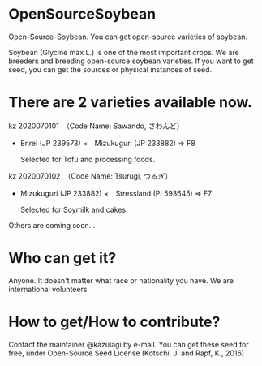 # OpenSourceSoybean
Open-Source-Soybean. You can get open-source varieties of soybean.

Soybean (Glycine max L.) is one of the most important crops. 
We are breeders and breeding open-source soybean varieties.
If you want to get seed, you can get the sources or physical instances of seed.


# There are 2 varieties available now.

kz 2020070101　（Code Name: Sawando, さわんど）
-   Enrei (JP 239573) ×　Mizukuguri (JP 233882) => F8


    Selected for Tofu and processing foods.

kz 2020070102　（Code Name: Tsurugi, つるぎ）
-   Mizukuguri (JP 233882) ×　Stressland (PI 593645) => F7


    Selected for Soymilk and cakes.

Others are coming soon...


# Who can get it?

Anyone. It doesn't matter what race or nationality you have.
We are international volunteers.

# How to get/How to contribute?

Contact the maintainer @kazulagi by e-mail.
You can get these seed for free, under Open-Source Seed License (Kotschi, J. and Rapf, K., 2016)


